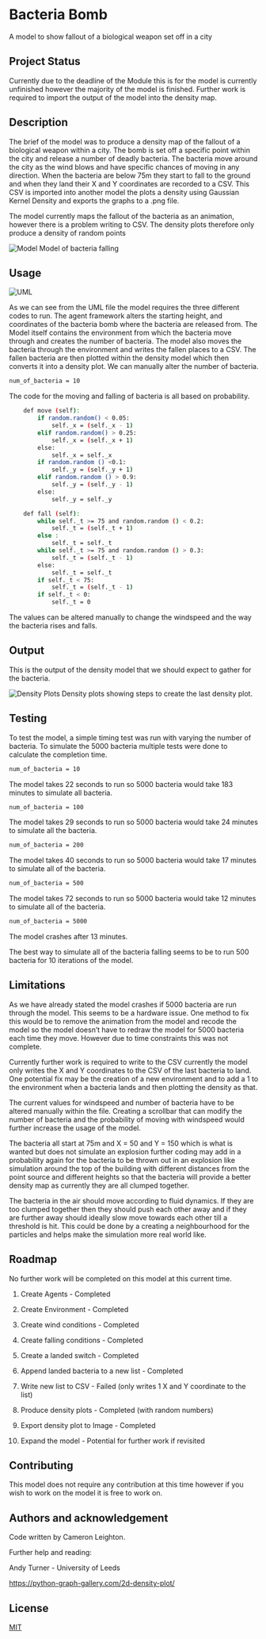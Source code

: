 # Bacteria Bomb

A model to show fallout of a biological weapon set off in a city

## Project Status

Currently due to the deadline of the Module this is for the model is currently unfinished however the majority of the model is finished. Further work is required to import the output of the model into the density map.

## Description

The brief of the model was to produce a density map of the fallout of a biological weapon within a city. The bomb is set off a specific point within the city and release a number of deadly bacteria. The bacteria move around the city as the wind blows and have specific chances of moving in any direction. When the bacteria are below 75m they start to fall to the ground and when they land their X and Y coordinates are recorded to a CSV. This CSV is imported into another model the plots a density using Gaussian Kernel Density and exports the graphs to a .png file.

The model currently maps the fallout of the bacteria as an animation, however there is a problem writing to CSV. The density plots therefore only produce a density of random points 


![Model](https://i.imgur.com/mIfZZlp.png)
Model of bacteria falling


## Usage 

![UML](https://i.imgur.com/d56YLob.png)

As we can see from the UML file the model requires the three different codes to run. The agent framework alters the starting height, and coordinates of the bacteria bomb where the bacteria are released from. The Model itself contains the environment from which the bacteria move through and creates the number of bacteria. The model also moves the bacteria through the environment and writes the fallen places to a CSV. The fallen bacteria are then plotted within the density model which then converts it into a density plot.
We can manually alter the number of bacteria.

```bash
num_of_bacteria = 10
```
The code for the moving and falling of bacteria is all based on probability.

```bash
    def move (self): 
        if random.random() < 0.05:
            self._x = (self._x - 1)
        elif random.random() > 0.25:
            self._x = (self._x + 1) 
        else:
            self._x = self._x
        if random.random () <0.1:
            self._y = (self._y + 1) 
        elif random.random () > 0.9:
            self._y = (self._y - 1) 
        else:
            self._y = self._y 

    def fall (self): 
        while self._t >= 75 and random.random () < 0.2:
            self._t = (self._t + 1)
        else :
            self._t = self._t
        while self._t >= 75 and random.random () > 0.3:
            self._t = (self._t - 1)
        else:
            self._t = self._t 
        if self._t < 75:
            self._t = (self._t - 1)       
        if self._t < 0:
            self._t = 0 
``` 
The values can be altered manually to change the windspeed and the way the bacteria rises and falls.

## Output
This is the output of the density model that we should expect to gather for the bacteria.

![Density Plots](https://i.imgur.com/B4ug22R.png)
Density plots showing steps to create the last density plot.

## Testing 
To test the model, a simple timing test was run with varying the number of bacteria. To simulate the 5000 bacteria multiple tests were done to calculate the completion time.

```bash
num_of_bacteria = 10
```
The model takes 22 seconds to run so 5000 bacteria would take 183 minutes to simulate all bacteria.   

```bash
num_of_bacteria = 100
```
The model takes 29 seconds to run so 5000 bacteria would take 24 minutes to simulate all the bacteria.

```bash
num_of_bacteria = 200
```
The model takes 40 seconds to run so 5000 bacteria would take 17 minutes to simulate all of the bacteria.

```bash
num_of_bacteria = 500
```
The model takes 72 seconds to run so 5000 bacteria would take 12 minutes to simulate all of the bacteria.

```bash
num_of_bacteria = 5000
```
The model crashes after 13 minutes. 

The best way to simulate all of the bacteria falling seems to be to run 500 bacteria for 10 iterations of the model.

## Limitations 

As we have already stated the model crashes if 5000 bacteria are run through the model. This seems to be a hardware issue. One method to fix this would be to remove the animation from the model and recode the model so the model doesn’t have to redraw the model for 5000 bacteria each time they move. However due to time constraints this was not complete.

Currently further work is required to write to the CSV currently the model only writes the X and Y coordinates to the CSV of the last bacteria to land. One potential fix may be the creation of a new environment and to add a 1 to the environment when a bacteria lands and then plotting the density as that.

The current values for windspeed and number of bacteria have to be altered manually within the file. Creating a scrollbar that can modify the number of bacteria and the probability of moving with windspeed would further increase the usage of the model.

The bacteria all start at 75m and X = 50 and Y = 150 which is what is wanted but does not simulate an explosion further coding may add in a probability again for the bacteria to be thrown out in an explosion like simulation around the top of the building with different distances from the point source and different heights so that the bacteria will provide a better density map as currently they are all clumped together.

The bacteria in the air should move according to fluid dynamics. If they are too clumped together then they should push each other away and if they are further away should ideally slow move towards each other till a threshold is hit. This could be done by a creating a neighbourhood for the particles and helps make the simulation more real world like.

## Roadmap

No further work will be completed on this model at this current time.

1. Create Agents - Completed

2. Create Environment - Completed

3. Create wind conditions - Completed

4. Create falling conditions - Completed

5. Create a landed switch - Completed

6. Append landed bacteria to a new list - Completed

7. Write new list to CSV - Failed (only writes 1 X and Y coordinate to the list)

8. Produce density plots - Completed (with random numbers)

9. Export density plot to Image - Completed

10. Expand the model - Potential for further work if revisited

## Contributing

This model does not require any contribution at this time however if you wish to work on the model it is free to work on.

## Authors and acknowledgement

Code written by Cameron Leighton.

Further help and reading:

Andy Turner - University of Leeds

https://python-graph-gallery.com/2d-density-plot/

## License 

[MIT](https://choosealicense.com/licenses/mit/)



   
